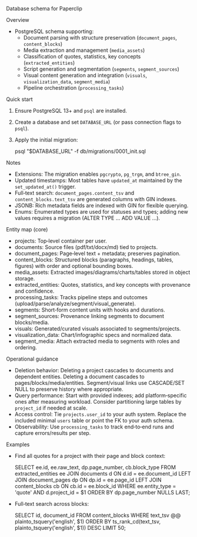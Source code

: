 Database schema for Paperclip

Overview
- PostgreSQL schema supporting:
  - Document parsing with structure preservation (`document_pages`, `content_blocks`)
  - Media extraction and management (`media_assets`)
  - Classification of quotes, statistics, key concepts (`extracted_entities`)
  - Script generation and segmentation (`segments`, `segment_sources`)
  - Visual content generation and integration (`visuals`, `visualization_data`, `segment_media`)
  - Pipeline orchestration (`processing_tasks`)

Quick start
1) Ensure PostgreSQL 13+ and `psql` are installed.
2) Create a database and set `DATABASE_URL` (or pass connection flags to `psql`).
3) Apply the initial migration:

   psql "$DATABASE_URL" -f db/migrations/0001_init.sql

Notes
- Extensions: The migration enables `pgcrypto`, `pg_trgm`, and `btree_gin`.
- Updated timestamps: Most tables have `updated_at` maintained by the `set_updated_at()` trigger.
- Full‑text search: `document_pages.content_tsv` and `content_blocks.text_tsv` are generated columns with GIN indexes.
- JSONB: Rich metadata fields are indexed with GIN for flexible querying.
- Enums: Enumerated types are used for statuses and types; adding new values requires a migration (ALTER TYPE ... ADD VALUE ...).

Entity map (core)
- projects: Top‑level container per user.
- documents: Source files (pdf/txt/docx/md) tied to projects.
- document_pages: Page‑level text + metadata; preserves pagination.
- content_blocks: Structured blocks (paragraphs, headings, tables, figures) with order and optional bounding boxes.
- media_assets: Extracted images/diagrams/charts/tables stored in object storage.
- extracted_entities: Quotes, statistics, and key concepts with provenance and confidence.
- processing_tasks: Tracks pipeline steps and outcomes (upload/parse/analyze/segment/visual_generate).
- segments: Short‑form content units with hooks and durations.
- segment_sources: Provenance linking segments to document blocks/media.
- visuals: Generated/curated visuals associated to segments/projects.
- visualization_data: Chart/infographic specs and normalized data.
- segment_media: Attach extracted media to segments with roles and ordering.

Operational guidance
- Deletion behavior: Deleting a project cascades to documents and dependent entities. Deleting a document cascades to pages/blocks/media/entities. Segment/visual links use CASCADE/SET NULL to preserve history where appropriate.
- Query performance: Start with provided indexes; add platform‑specific ones after measuring workload. Consider partitioning large tables by `project_id` if needed at scale.
- Access control: Tie `projects.user_id` to your auth system. Replace the included minimal `users` table or point the FK to your auth schema.
- Observability: Use `processing_tasks` to track end‑to‑end runs and capture errors/results per step.

Examples
- Find all quotes for a project with their page and block context:

  SELECT ee.id, ee.raw_text, dp.page_number, cb.block_type
  FROM extracted_entities ee
  JOIN documents d ON d.id = ee.document_id
  LEFT JOIN document_pages dp ON dp.id = ee.page_id
  LEFT JOIN content_blocks cb ON cb.id = ee.block_id
  WHERE ee.entity_type = 'quote' AND d.project_id = $1
  ORDER BY dp.page_number NULLS LAST;

- Full‑text search across blocks:

  SELECT id, document_id
  FROM content_blocks
  WHERE text_tsv @@ plainto_tsquery('english', $1)
  ORDER BY ts_rank_cd(text_tsv, plainto_tsquery('english', $1)) DESC
  LIMIT 50;

